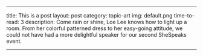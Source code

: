 ---

title: This is a post
layout: post
category: topic-art
img: default.png
time-to-read: 3
description: Come rain or shine, Loe Lee knows how to light up a room. From her colorful patterned dress to her easy-going attitude, we could not have had a more delightful speaker for our second SheSpeaks event.

---